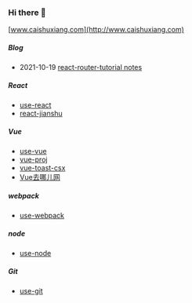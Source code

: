 ### Hi there 👋

[www.caishuxiang.com](http://www.caishuxiang.com)

<!--
**pluscai/pluscai** is a ✨ _special_ ✨ repository because its `README.md` (this file) appears on your GitHub profile.

Here are some ideas to get you started:

- 🔭 I’m currently working on ...
- 🌱 I’m currently learning ...
- 👯 I’m looking to collaborate on ...
- 🤔 I’m looking for help with ...
- 💬 Ask me about ...
- 📫 How to reach me: ...
- 😄 Pronouns: ...
- ⚡ Fun fact: ...
-->

##### Blog
 - 2021-10-19 [react-router-tutorial notes](https://github.com/pluscai/pluscai/issues/1)
##### React
- [use-react](https://github.com/pluscai/use-react)
- [react-jianshu](https://github.com/pluscai/react-jianshu)
##### Vue
- [use-vue](https://github.com/pluscai/use-vue) 
- [vue-proj](https://github.com/pluscai/vue-proj)
- [vue-toast-csx](https://github.com/pluscai/vue-toast-csx)
- [Vue去哪儿网](https://gitee.com/caishuxiang/travel)
##### webpack
- [use-webpack](https://github.com/pluscai/use-webpack)

##### node
- [use-node](https://github.com/pluscai/use-node)

##### Git
- [use-git](https://github.com/pluscai/use-git)
